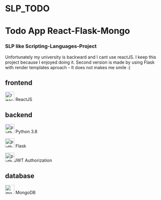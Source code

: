 # SLP_TODO
# Todo App React-Flask-Mongo

### SLP like Scripting-Languages-Project
Unfortunately my university is backward and I cant use reactJS. 
I keep this project because I enjoyed doing it.
Second version is made by using Flask with render templates aproach - It does not makes me smile :(

## frontend
<img src="https://github.com/radzikoska123/radzikoska123/blob/main/icons/react.png" alt="react" width="30"/> ReactJS

## backend

<img src="https://github.com/radzikoska123/radzikoska123/blob/main/icons/python.png" alt="python" width="30"/> Python 3.8

<img src="https://github.com/radzikoska123/radzikoska123/blob/main/icons/flask.png" alt="python" width="30"/> Flask

<img src="https://github.com/radzikoska123/radzikoska123/blob/main/icons/jwt.png" alt="python" width="30"/>JWT Authorization

## database

<img src="https://github.com/radzikoska123/radzikoska123/blob/main/icons/mongodb.png" alt="mongo" width="30"/> MongoDB
